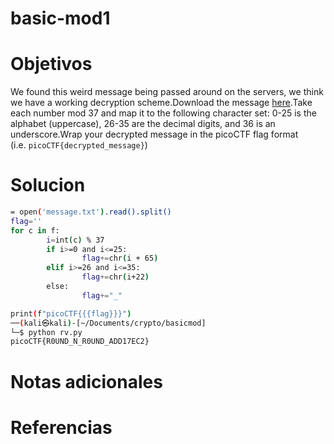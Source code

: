 # basic-mod1
# Objetivos
We found this weird message being passed around on the servers, we think we have a working decryption scheme.Download the message [here](https://artifacts.picoctf.net/c/129/message.txt).Take each number mod 37 and map it to the following character set: 0-25 is the alphabet (uppercase), 26-35 are the decimal digits, and 36 is an underscore.Wrap your decrypted message in the picoCTF flag format (i.e. `picoCTF{decrypted_message}`)

# Solucion
```bash
= open('message.txt').read().split()
flag=''
for c in f:
        i=int(c) % 37
        if i>=0 and i<=25:
                flag+=chr(i + 65)
        elif i>=26 and i<=35:
                flag+=chr(i+22)
        else: 
                flag+="_"

print(f"picoCTF{{{flag}}}")
──(kali㉿kali)-[~/Documents/crypto/basicmod]
└─$ python rv.py
picoCTF{R0UND_N_R0UND_ADD17EC2}

```

# Notas adicionales

# Referencias
